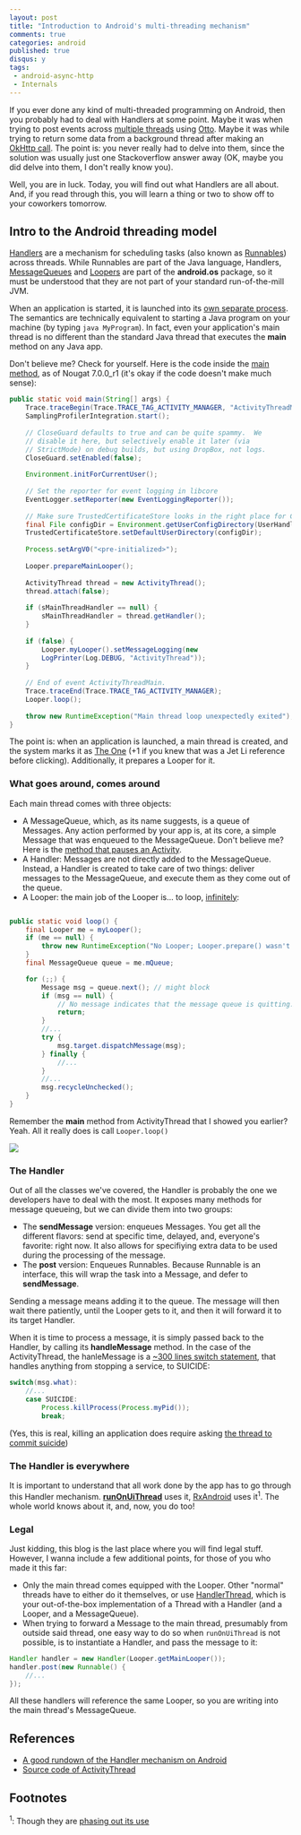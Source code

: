 ```yaml
---
layout: post
title: "Introduction to Android's multi-threading mechanism"
comments: true
categories: android
published: true
disqus: y
tags:
 - android-async-http
 - Internals
---
```


If you ever done any kind of multi-threaded programming on Android, then you probably had to deal with Handlers at some point. Maybe it was when trying to post events across [multiple threads](http://stackoverflow.com/questions/15431768/how-to-send-event-from-service-to-activity-with-otto-event-bus) using [Otto](http://square.github.io/otto/). Maybe it was while trying to return some data from a background thread after making an [OkHttp call](http://stackoverflow.com/questions/24246783/okhttp-response-callbacks-on-the-main-thread). The point is: you never really had to delve into them, since the solution was usually just one Stackoverflow answer away (OK, maybe you did delve into them, I don't really know you).

Well, you are in luck. Today, you will find out what Handlers are all about. And, if you read through this, you will learn a thing or two to show off to your coworkers tomorrow.


## Intro to the Android threading model

[Handlers](https://developer.android.com/reference/android/os/Handler.html) are a mechanism for scheduling tasks (also known as [Runnables](https://developer.android.com/reference/java/lang/Runnable.html)) across threads. While Runnables are part of the Java language, Handlers, [MessageQueues](https://developer.android.com/reference/android/os/MessageQueue.html) and [Loopers](https://developer.android.com/reference/android/os/Looper.html) are part of the **android.os** package, so it must be understood that they are not part of your standard run-of-the-mill JVM.

When an application is started, it is launched into its [own separate process](https://en.wikipedia.org/wiki/Process_(computing)). The semantics are technically equivalent to starting a Java program on your machine (by typing `java MyProgram`). In fact, even your application's main thread is no different than the standard Java thread that executes the **main** method on any Java app.

Don't believe me? Check for yourself. Here is the code inside the [main method](http://androidxref.com/7.0.0_r1/xref/frameworks/base/core/java/android/app/ActivityThread.java#6041), as of Nougat 7.0.0_r1 (it's okay if the code doesn't make much sense):

```java
public static void main(String[] args) {
    Trace.traceBegin(Trace.TRACE_TAG_ACTIVITY_MANAGER, "ActivityThreadMain");
    SamplingProfilerIntegration.start();
    
    // CloseGuard defaults to true and can be quite spammy.  We
    // disable it here, but selectively enable it later (via
    // StrictMode) on debug builds, but using DropBox, not logs.
    CloseGuard.setEnabled(false);
    
    Environment.initForCurrentUser();
    
    // Set the reporter for event logging in libcore
    EventLogger.setReporter(new EventLoggingReporter());
    
    // Make sure TrustedCertificateStore looks in the right place for CA certificates
    final File configDir = Environment.getUserConfigDirectory(UserHandle.myUserId());
    TrustedCertificateStore.setDefaultUserDirectory(configDir);
    
    Process.setArgV0("<pre-initialized>");
    
    Looper.prepareMainLooper();
    
    ActivityThread thread = new ActivityThread();
    thread.attach(false);
    
    if (sMainThreadHandler == null) {
        sMainThreadHandler = thread.getHandler();
    }
    
    if (false) {
        Looper.myLooper().setMessageLogging(new
        LogPrinter(Log.DEBUG, "ActivityThread"));
    }
    
    // End of event ActivityThreadMain.
    Trace.traceEnd(Trace.TRACE_TAG_ACTIVITY_MANAGER);
    Looper.loop();
    
    throw new RuntimeException("Main thread loop unexpectedly exited");
}
```

The point is: when an application is launched, a main thread is created, and the system marks it as [The One](https://en.wikipedia.org/wiki/The_One_(2001_film)) (+1 if you knew that was a Jet Li reference before clicking). Additionally, it prepares a Looper for it.


### What goes around, comes around

Each main thread comes with three objects:

- A MessageQueue, which, as its name suggests, is a queue of Messages. Any action performed by your app is, at its core, a simple Message that was enqueued to the MessageQueue. Don't believe me? Here is the [method that pauses an Activity](http://androidxref.com/7.0.0_r1/xref/frameworks/base/core/java/android/app/ActivityThread.java#657).
- A Handler: Messages are not directly added to the MessageQueue. Instead, a Handler is created to take care of two things: deliver messages to the MessageQueue, and execute them as they come out of the queue.
- A Looper: the main job of the Looper is... to loop, [infinitely](http://androidxref.com/7.0.0_r1/xref/frameworks/base/core/java/android/os/Looper.java#123):

```java

public static void loop() {
    final Looper me = myLooper();
    if (me == null) {
        throw new RuntimeException("No Looper; Looper.prepare() wasn't called on this thread.");
    }
    final MessageQueue queue = me.mQueue;

    for (;;) {
        Message msg = queue.next(); // might block
        if (msg == null) {
            // No message indicates that the message queue is quitting.
            return;
        }
		//...
        try {
            msg.target.dispatchMessage(msg);
        } finally {
		    //...
        }
		//...
        msg.recycleUnchecked();
    }
}
```
Remember the **main** method from ActivityThread that I showed you earlier? Yeah. All it really does is call `Looper.loop()`

<div class="img-center"><img src="http://i.imgur.com/tZQDRWb.gif" class="third"/></div>


### The Handler

Out of all the classes we've covered, the Handler is probably the one we developers have to deal with the most. It exposes many methods for message queueing, but we can divide them into two groups:

- The **sendMessage** version: enqueues Messages. You get all the different flavors: send at specific time, delayed, and, everyone's favorite: right now. It also allows for specifiying extra data to be used during the processing of the message.
- The **post** version: Enqueues Runnables. Because Runnable is an interface, this will wrap the task into a Message, and defer to **sendMessage**.

Sending a message means adding it to the queue. The message will then wait there patiently, until the Looper gets to it, and then it will forward it to its target Handler.

When it is time to process a message, it is simply passed back to the Handler, by calling its **handleMessage** method. In the case of the ActivityThread, the hanleMessage is a [~300 lines switch statement](http://androidxref.com/7.0.0_r1/xref/frameworks/base/core/java/android/app/ActivityThread.java#1451), that handles anything from stopping a service, to SUICIDE:

```java
switch(msg.what):
    //...
    case SUICIDE:
        Process.killProcess(Process.myPid());
        break;
```

(Yes, this is real, killing an application does require asking [the thread to commit suicide](http://androidxref.com/7.0.0_r1/xref/frameworks/base/services/core/java/com/android/server/am/ActivityManagerService.java#5851))


### The Handler is everywhere

It is important to understand that all work done by the app has to go through this Handler mechanism. [**runOnUiThread**](http://androidxref.com/7.0.0_r1/xref/frameworks/base/core/java/android/app/Activity.java#5845) uses it, [RxAndroid](https://github.com/ReactiveX/RxAndroid/blob/1.x/rxandroid/src/main/java/rx/android/schedulers/LooperScheduler.java) uses it<sup>1</sup>. The whole world knows about it, and, now, you do too!


### Legal

Just kidding, this blog is the last place where you will find legal stuff. However, I wanna include a few additional points, for those of you who made it this far:

- Only the main thread comes equipped with the Looper. Other "normal" threads have to either do it themselves, or use [HandlerThread](http://androidxref.com/7.0.0_r1/xref/frameworks/base/core/java/android/os/HandlerThread.java), which is your out-of-the-box implementation of a Thread with a Handler (and a Looper, and a MessageQueue).
- When trying to forward a Message to the main thread, presumably from outside said thread, one easy way to do so when `runOnUiThread` is not possible, is to instantiate a Handler, and pass the message to it:

```java
Handler handler = new Handler(Looper.getMainLooper());
handler.post(new Runnable() {
    //...
});
```

All these handlers will reference the same Looper, so you are writing into the main thread's MessageQueue.

## References

- [A good rundown of the Handler mechanism on Android](http://codetheory.in/android-handlers-runnables-loopers-messagequeue-handlerthread/)
- [Source code of ActivityThread](http://androidxref.com/7.0.0_r1/xref/frameworks/base/core/java/android/app/ActivityThread.java)

## Footnotes
<sup>1</sup>: Though they are [phasing out its use](https://github.com/ReactiveX/RxAndroid/commit/0bb9b4e63f5560ca238233f1c4d692d9bc8b5ba0)

